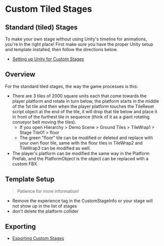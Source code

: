 # Custom Tiled Stages

## Standard (tiled) Stages

To make your own stage without using Unity's timeline for animations, you're in the right place! First make sure you have the proper Unity setup and template installed, then follow the directions below.

- [Setting up Unity for Custom Stages](/modeling/custom-stages/setup-unity/)

## Overview

For the standard tiled stages, the way the game processes is this:

- There are 3 tiles of 2000 square units each that come towards the player platform and rotate in turn below, the platform starts in the middle of the 1st tile and then when the player platform touches the TileReset script object at the end of the tile, it will drop that tile
  below and place it in front of the furthest tile in sequence (think of it as a giant rotating conveyor belt moving the tiles).
    - If you open Hierarchy > Demo Scene > Ground Tiles > TileWrap1 > Stage Tile01 > floor
    - The green "floor" tile can be modified or deleted and replace with your own floor tile, same with the floor tiles in TileWrap2 and TileWrap3 can be modified as well.
- The player's platform can be modified the same way in the Platform Prefab, and the PlatformObject is the object can be replaced with a custom FBX.

## Template Setup

> Patience for more information!

- Remove the experience tag in the CustomStageInfo or your stage will not show up in the list of stages
- don't delete the platform collider

## Exporting

- [Exporting Custom Stages](/modeling/custom-stages/export-stages/)
